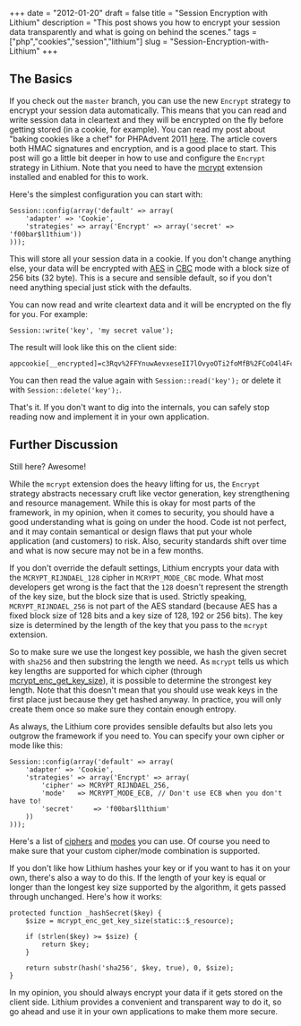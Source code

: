 +++
date = "2012-01-20"
draft = false
title = "Session Encryption with Lithium"
description = "This post shows you how to encrypt your session data transparently and what is going on behind the scenes."
tags = ["php","cookies","session","lithium"]
slug = "Session-Encryption-with-Lithium"
+++

## The Basics
If you check out the `master` branch, you can use the new `Encrypt` strategy to encrypt your session data automatically. This means that you can read and write session data in cleartext and they will be encrypted on the fly before getting stored (in a cookie, for example). You can read my post about "baking cookies like a chef" for  PHPAdvent 2011 [here](http://phpadvent.org/2011/bake-cookies-like-a-chef-by-michael-nitschinger). The article covers both HMAC signatures and encryption, and is a good place to start. This post will go a little bit deeper in how to use and configure the `Encrypt` strategy in Lithium. Note that you need to have the [mcrypt](http://php.net/manual/en/book.mcrypt.php) extension installed and enabled for this to work.

Here's the simplest configuration you can start with:

	Session::config(array('default' => array(
		'adapter' => 'Cookie',
		'strategies' => array('Encrypt' => array('secret' => 'f00bar$l1thium'))
	)));

This will store all your session data in a cookie. If you don't change anything else, your data will be encrypted with [AES](http://en.wikipedia.org/wiki/Advanced_Encryption_Standard) in  [CBC](http://en.wikipedia.org/wiki/Block_cipher_modes_of_operation#Cipher-block_chaining_.28CBC.29) mode with a block size of 256 bits (32 byte). This is a secure and sensible default, so if you don't need anything special just stick with the defaults.

You can now read and write cleartext data and it will be encrypted on the fly for you. For example:

	Session::write('key', 'my secret value');

The result will look like this on the client side:

	appcookie[__encrypted]=c3Rqv%2FFYnuwAevxeseII7lOvyoOTi2foMfB%2FCoO4l4FcutRvBn7qq%2BZrPVWC%2FzEYEiSSFMWv7EhEx4ew99%2FmPQ%3D%3D

You can then read the value again with `Session::read('key');` or delete it with `Session::delete('key');`.

That's it. If you don't want to dig into the internals, you can safely stop reading now and implement it in your own application.

## Further Discussion
Still here? Awesome!

While the `mcrypt` extension does the heavy lifting for us, the `Encrypt` strategy abstracts necessary cruft like vector generation, key strengthening and resource management. While this is okay for most parts of the framework, in my opinion, when it comes to security, you should have a good understanding what is going on under the hood. Code ist not perfect, and it may contain semantical or design flaws that put your whole application (and customers) to risk. Also, security standards shift over time and what is now secure may not be in a few months.

If you don't override the default settings, Lithium encrypts your data with the `MCRYPT_RIJNDAEL_128` cipher in `MCRYPT_MODE_CBC` mode. What
most developers get wrong is the fact that the `128` doesn't represent the strength of the key size, but the block size that is used. Strictly
speaking, `MCRYPT_RIJNDAEL_256` is not part of the AES standard (because AES has a fixed block size of 128 bits and a key size of 128, 192 or 256 bits). The key size is determined by the length of the key that you pass to the `mcrypt` extension.

So to make sure we use the longest key possible, we hash the given secret with `sha256` and then substring the length we need. As `mcrypt` tells us which key lengths are supported for which cipher (through [mcrypt_enc_get_key_size](http://php.net/manual/en/function.mcrypt-enc-get-key-size.php)), it is possible to determine the strongest key length. Note that this doesn't mean that you should use weak keys in the first place just because they get hashed anyway. In practice, you will only create them once so make sure they contain enough entropy.

As always, the Lithium core provides sensible defaults but also lets you outgrow the framework if you need to. You can specify your own cipher or mode like this:

	Session::config(array('default' => array(
		'adapter' => 'Cookie',
		'strategies' => array('Encrypt' => array(
			'cipher' => MCRYPT_RIJNDAEL_256,
			'mode' 	 => MCRYPT_MODE_ECB, // Don't use ECB when you don't have to!
			'secret'	 => 'f00bar$l1thium'
		))
	)));

Here's a list of [ciphers](http://www.php.net/manual/en/mcrypt.ciphers.php) and [modes](http://www.php.net/manual/en/mcrypt.constants.php) you can use. Of course you need to make sure that your custom cipher/mode combination is supported.

If you don't like how Lithium hashes your key or if you want to has it on your own, there's also a way to do this. If the length of your key is equal or longer than the longest key size supported by the algorithm, it gets passed through unchanged. Here's how it works:

	protected function _hashSecret($key) {
		$size = mcrypt_enc_get_key_size(static::$_resource);

		if (strlen($key) >= $size) {
			return $key;
		}

		return substr(hash('sha256', $key, true), 0, $size);
	}

In my opinion, you should always encrypt your data if it gets stored on the client side. Lithium provides a convenient and transparent way to do it, so go ahead and use it in your own applications to make them more secure.